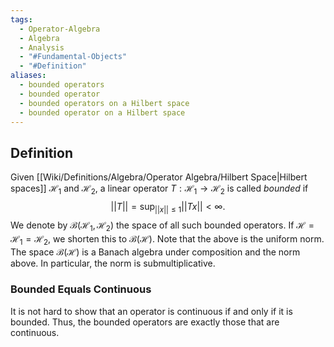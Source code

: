 ```yaml
---
tags:
  - Operator-Algebra
  - Algebra
  - Analysis
  - "#Fundamental-Objects"
  - "#Definition"
aliases:
  - bounded operators
  - bounded operator
  - bounded operators on a Hilbert space
  - bounded operator on a Hilbert space
---
```

## Definition

Given [[Wiki/Definitions/Algebra/Operator Algebra/Hilbert Space|Hilbert spaces]] $\mathcal{H}_{1}$ and $\mathcal{H}_{2}$, a linear operator $T : \mathcal{H}_{1} \to \mathcal{H}_{2}$ is called *bounded* if 
$$
\lvert\lvert T \rvert\rvert = \mathrm{sup}_{\lvert\lvert x \rvert\rvert \leq 1} \lvert\lvert Tx \rvert\rvert < \infty.
$$
We denote by $\mathcal{B}(\mathcal{H}_{1},\mathcal{H}_{2})$ the space of all such bounded operators. If $\mathcal{H} = \mathcal{H}_{1} = \mathcal{H}_{2}$, we shorten this to $\mathcal{B}(\mathcal{H})$. Note that the above is the uniform norm. The space $\mathcal{B}(\mathcal{H})$ is a Banach algebra under composition and the norm above. In particular, the norm is submultiplicative.

### Bounded Equals Continuous

It is not hard to show that an operator is continuous if and only if it is bounded. Thus, the bounded operators are exactly those that are continuous.